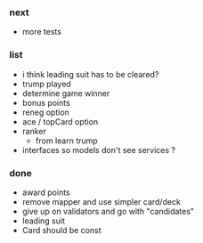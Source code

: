 
### next

* more tests

### list

* i think leading suit has to be cleared?
* trump played
* determine game winner
* bonus points 
* reneg option
* ace / topCard option 
* ranker
    - from learn trump 
* interfaces so models don't see services ?

### done

* award points
* remove mapper and use simpler card/deck
* give up on validators and go with "candidates"
* leading suit
* Card should be const

